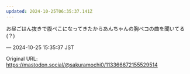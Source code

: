 ```yaml
---
updated: 2024-10-25T06:35:37.141Z
---
```


<p>お昼ごはん抜きで腹ぺこになってきたからあんちゃんの胸ペコの曲を聞いてる(？)</p>

&mdash; 2024-10-25 15:35:37 JST

Original URL: https://mastodon.social/@sakuramochi0/113366672155529514
